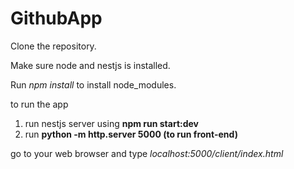 # GithubApp

Clone the repository.

Make sure node and nestjs is installed.

Run *npm install* to install node_modules.

to run the app
1. run nestjs server using **npm run start:dev**
2. run **python -m http.server 5000  (to run front-end)**

go to your web browser and type  *localhost:5000/client/index.html*

